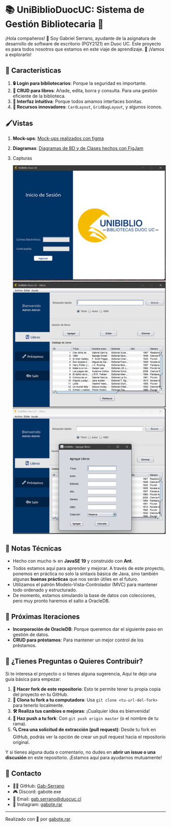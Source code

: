 # 📚 UniBiblioDuocUC: Sistema de Gestión Bibliotecaria 📖

¡Hola compañeros! 👋 Soy Gabriel Serrano, ayudante de la asignatura de desarrollo de software de escritorio (PGY2121) en Duoc UC. Este proyecto es para todos nosotros que estamos en este viaje de aprendizaje. 🚀 ¡Vamos a explorarlo!

## 🌟 Características

1. **🔒 Login para bibliotecarios**: Porque la seguridad es importante.
2. **📖 CRUD para libros**: Añade, edita, borra y consulta. Para una gestión eficiente de la biblioteca.
3. **🌈 Interfaz intuitiva**: Porque todos amamos interfaces bonitas.
4. **🎨 Recursos innovadores**: `CardLayout`, `GridBagLayout`, y algunos íconos.

## 🖌️Vistas
1. **Mock-ups**: [Mock-ups realizados con figma](https://www.figma.com/file/uHSHgEcfrLInbjqfPGhg8w/Wireframe?type=design&node-id=0%3A1&mode=design&t=EdZX2StL2DDQHYkW-1)
2. **Diagramas**: [Diagramas de BD y de Clases hechos con FigJam](https://www.figma.com/file/imD3jqY0ZNe1QQvoeX2AKP/Arquitectura-UniBiblioDuoc?type=whiteboard&node-id=0%3A1&t=rOJHjvKXxFoq0dyX-1)
3. Capturas
   
   <img src="/1.png" alt="Texto alternativo" width="500"/>
   <img src="/2.png" alt="Texto alternativo" width="500"/>
   <img src="/3.png" alt="Texto alternativo" width="500"/>
## 📝 Notas Técnicas

- Hecho con mucho ☕ en **JavaSE 19** y construido con **Ant**.
- Todos estamos aquí para aprender y mejorar. A través de este proyecto, ponemos en práctica no solo la sintaxis básica de Java, sino también algunas **buenas prácticas** que nos serán útiles en el futuro.
- Utilizamos el patrón Modelo-Vista-Controlador (MVC) para mantener todo ordenado y estructurado.
- De momento, estamos simulando la base de datos con colecciones, pero muy pronto haremos el salto a OracleDB.

## 🚀 Próximas Iteraciones

- **Incorporación de OracleDB**: Porque queremos dar el siguiente paso en gestión de datos.
- **CRUD para préstamos**: Para mantener un mejor control de los préstamos.

## 💬 ¿Tienes Preguntas o Quieres Contribuir?

Si te interesa el proyecto o si tienes alguna sugerencia, Aquí te dejo una guía básica para empezar:

1. **🍴 Hacer fork de este repositorio**: Esto te permite tener tu propia copia del proyecto en tu GitHub.
2. **🌱 Clona tu fork a tu computadora**: Usa `git clone <tu-url-del-fork>` para tenerlo localmente.
3. **🛠 Realiza tus cambios o mejoras**: ¡Cualquier idea es bienvenida!
4. **🔄 Haz push a tu fork**: Con `git push origin master` (o el nombre de tu rama).
5. **🔍 Crea una solicitud de extracción (pull request)**: Desde tu fork en GitHub, podrás ver la opción de crear un pull request hacia el repositorio original.

Y si tienes alguna duda o comentario, no dudes en **abrir un issue o una discusión** en este repositorio. ¡Estamos aquí para ayudarnos mutuamente!

## 💌 Contacto

- 🐱‍💻 GitHub: [Gab-Serrano](https://github.com/Gab-Serrano)
- 🎮 Discord: gabote.exe
- 📧 Email: [gab.serrano@duocuc.cl](mailto:gab.serrano@duocuc.cl)
- 📸 Instagram: [gabote.rar](https://www.instagram.com/gabote.rar)

---

Realizado con 💙 por [gabote.rar](https://www.instagram.com/gabote.rar).
